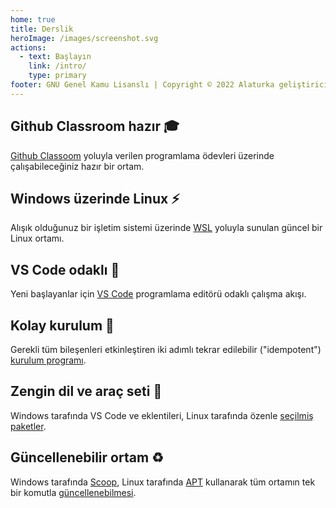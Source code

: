 ```yaml
---
home: true
title: Derslik
heroImage: /images/screenshot.svg
actions:
  - text: Başlayın
    link: /intro/
    type: primary
footer: GNU Genel Kamu Lisanslı | Copyright © 2022 Alaturka geliştiriciler
---
```


<div class="features">
  <div class="feature">
    <h2>Github Classroom hazır 🎓</h2>
    <p><a href="https://classroom.github.com">Github Classoom</a> yoluyla verilen programlama ödevleri üzerinde çalışabileceğiniz hazır bir ortam.</p>
  </div>

  <div class="feature">
    <h2>Windows üzerinde Linux ⚡</h2>
    <p>Alışık olduğunuz bir işletim sistemi üzerinde <a href="https://docs.microsoft.com/windows/wsl/">WSL</a> yoluyla sunulan güncel bir Linux ortamı.</p>
  </div>

  <div class="feature">
    <h2>VS Code odaklı 🚀</h2>
    <p>Yeni başlayanlar için <a href="https://code.visualstudio.com/">VS Code</a> programlama editörü odaklı çalışma akışı.</p>
  </div>

  <div class="feature">
    <h2>Kolay kurulum 🔰</h2>
    <p>Gerekli tüm bileşenleri etkinleştiren iki adımlı tekrar edilebilir ("idempotent") <a href="/intro/environment/#özellikler">kurulum programı</a>.</p>
  </div>

  <div class="feature">
    <h2>Zengin dil ve araç seti 🔨</h2>
    <p>Windows tarafında VS Code ve eklentileri, Linux tarafında özenle <a href="/intro/environment/#özellikler">seçilmiş paketler</a>.</p>
  </div>

  <div class="feature">
    <h2>Güncellenebilir ortam ♻️ </h2>
    <p>Windows tarafında <a href="https://scoop.sh">Scoop</a>, Linux tarafında <a href="https://help.ubuntu.com/community/AptGet/Howto">APT</a> kullanarak tüm ortamın tek bir komutla <a href="/intro/environment#özellikler">güncellenebilmesi</a>.</p>
  </div>
</div>
<!--
  vim: sw=2 ts=2 sts=2 et
-->
